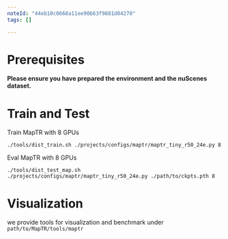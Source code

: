```yaml
---
noteId: "44eb10c0668a11ee90663f9881d04270"
tags: []

---
```


# Prerequisites

**Please ensure you have prepared the environment and the nuScenes dataset.**

# Train and Test

Train MapTR with 8 GPUs 
```
./tools/dist_train.sh ./projects/configs/maptr/maptr_tiny_r50_24e.py 8
```

Eval MapTR with 8 GPUs
```
./tools/dist_test_map.sh ./projects/configs/maptr/maptr_tiny_r50_24e.py ./path/to/ckpts.pth 8
```




# Visualization 

we provide tools for visualization and benchmark under `path/to/MapTR/tools/maptr`